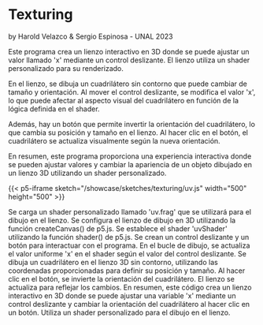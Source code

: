 # Texturing
by Harold Velazco & Sergio Espinosa - UNAL 2023

Este programa crea un lienzo interactivo en 3D donde se puede ajustar un valor llamado 'x' mediante un control deslizante. El lienzo utiliza un shader personalizado para su renderizado.

En el lienzo, se dibuja un cuadrilátero sin contorno que puede cambiar de tamaño y orientación. Al mover el control deslizante, se modifica el valor 'x', lo que puede afectar al aspecto visual del cuadrilátero en función de la lógica definida en el shader.

Además, hay un botón que permite invertir la orientación del cuadrilátero, lo que cambia su posición y tamaño en el lienzo. Al hacer clic en el botón, el cuadrilátero se actualiza visualmente según la nueva orientación.

En resumen, este programa proporciona una experiencia interactiva donde se pueden ajustar valores y cambiar la apariencia de un objeto dibujado en un lienzo 3D utilizando un shader personalizado.

{{< p5-iframe sketch="/showcase/sketches/texturing/uv.js" width="500" height="500" >}}

Se carga un shader personalizado llamado 'uv.frag' que se utilizará para el dibujo en el lienzo.
Se configura el lienzo de dibujo en 3D utilizando la función createCanvas() de p5.js.
Se establece el shader 'uvShader' utilizando la función shader() de p5.js.
Se crean un control deslizante y un botón para interactuar con el programa.
En el bucle de dibujo, se actualiza el valor uniforme 'x' en el shader según el valor del control deslizante.
Se dibuja un cuadrilátero en el lienzo 3D sin contorno, utilizando las coordenadas proporcionadas para definir su posición y tamaño.
Al hacer clic en el botón, se invierte la orientación del cuadrilátero.
El lienzo se actualiza para reflejar los cambios.
En resumen, este código crea un lienzo interactivo en 3D donde se puede ajustar una variable 'x' mediante un control deslizante y cambiar la orientación del cuadrilátero al hacer clic en un botón. Utiliza un shader personalizado para el dibujo en el lienzo.
